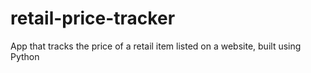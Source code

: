 # retail-price-tracker
App that tracks the price of a retail item listed on a website, built using Python
